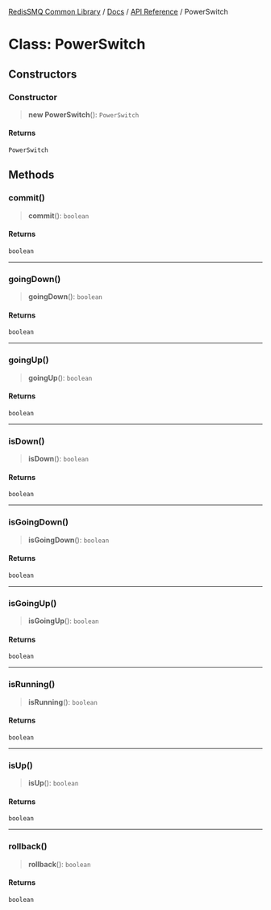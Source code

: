 [RedisSMQ Common Library](../../../README.md) / [Docs](../../README.md) / [API Reference](../README.md) / PowerSwitch

# Class: PowerSwitch

## Constructors

### Constructor

> **new PowerSwitch**(): `PowerSwitch`

#### Returns

`PowerSwitch`

## Methods

### commit()

> **commit**(): `boolean`

#### Returns

`boolean`

***

### goingDown()

> **goingDown**(): `boolean`

#### Returns

`boolean`

***

### goingUp()

> **goingUp**(): `boolean`

#### Returns

`boolean`

***

### isDown()

> **isDown**(): `boolean`

#### Returns

`boolean`

***

### isGoingDown()

> **isGoingDown**(): `boolean`

#### Returns

`boolean`

***

### isGoingUp()

> **isGoingUp**(): `boolean`

#### Returns

`boolean`

***

### isRunning()

> **isRunning**(): `boolean`

#### Returns

`boolean`

***

### isUp()

> **isUp**(): `boolean`

#### Returns

`boolean`

***

### rollback()

> **rollback**(): `boolean`

#### Returns

`boolean`
